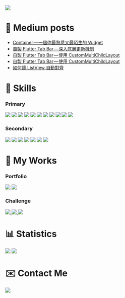 <img src="https://hits.seeyoufarm.com/api/count/incr/badge.svg?url=https%3A%2F%2Fgithub.com%2Feasylive19891212%2Fhit-counter" />

# 📝 Medium posts
<!-- BLOG-POST-LIST:START -->
- [Container — 一個你最熟悉又最陌生的 Widget](https://medium.com/%E4%BF%9D%E7%BE%85%E7%9A%84-flutter-%E9%96%8B%E7%99%BC%E6%8A%80%E5%B7%A7/container-%E4%B8%80%E5%80%8B%E4%BD%A0%E6%9C%80%E7%86%9F%E6%82%89%E5%8F%88%E6%9C%80%E9%99%8C%E7%94%9F%E7%9A%84-widget-4d7a79ee79e6?source=rss-e16ddedcd5d2------2)
- [自製 Flutter Tab Bar — 深入底層更新機制](https://medium.com/%E4%BF%9D%E7%BE%85%E7%9A%84-flutter-%E9%96%8B%E7%99%BC%E6%8A%80%E5%B7%A7/%E8%87%AA%E8%A3%BD-flutter-tab-bar-%E6%B7%B1%E5%85%A5%E5%BA%95%E5%B1%A4%E6%9B%B4%E6%96%B0%E6%A9%9F%E5%88%B6-28ecabf6a7ff?source=rss-e16ddedcd5d2------2)
- [自製 Flutter Tab Bar — 使用 CustomMultiChildLayout](https://medium.com/%E4%BF%9D%E7%BE%85%E7%9A%84-flutter-%E9%96%8B%E7%99%BC%E6%8A%80%E5%B7%A7/%E6%B7%B1%E5%85%A5%E4%BA%86%E8%A7%A3-flutter-row-%E7%9A%84%E4%BD%88%E5%B1%80%E9%81%8B%E4%BD%9C%E6%A9%9F%E5%88%B6-9e75f913a449?source=rss-e16ddedcd5d2------2)
- [自製 Flutter Tab Bar — 使用 CustomMultiChildLayout](https://medium.com/%E4%BF%9D%E7%BE%85%E7%9A%84-flutter-%E9%96%8B%E7%99%BC%E6%8A%80%E5%B7%A7/%E5%BE%9E%E8%87%AA%E8%A3%BD-tab-bar-%E7%89%B9%E6%95%88%E8%AA%8D%E8%AD%98-flutter-%E6%A0%B8%E5%BF%83%E6%A9%9F%E5%88%B6-b65c80c62dcf?source=rss-e16ddedcd5d2------2)
- [如何讓 ListView 自動對齊](https://medium.com/%E4%BF%9D%E7%BE%85%E7%9A%84-flutter-%E9%96%8B%E7%99%BC%E6%8A%80%E5%B7%A7/%E5%A6%82%E4%BD%95%E8%AE%93-listview-%E8%87%AA%E5%8B%95%E5%B0%8D%E9%BD%8A-e36476c3068e?source=rss-e16ddedcd5d2------2)
<!-- BLOG-POST-LIST:END -->

# 🔧 Skills
### Primary
<p floa="left">
    <img src="https://img.shields.io/badge/Flutter-02569B?style=for-the-badge&logo=flutter&logoColor=white" />
    <img src="https://img.shields.io/badge/Dart-0175C2?style=for-the-badge&logo=dart&logoColor=white" />
    <img src="https://img.shields.io/badge/Notion-000000?style=for-the-badge&logo=notion&logoColor=white" />
    <img src="https://img.shields.io/badge/Miro-F7C922?style=for-the-badge&logo=Miro&logoColor=050036" />
    <img src="https://img.shields.io/badge/Obsidian-483699?style=for-the-badge&logo=Obsidian&logoColor=white" />
    <img src="https://img.shields.io/badge/mac%20os-000000?style=for-the-badge&logo=apple&logoColor=white" />
    <img src="https://img.shields.io/badge/GitHub-100000?style=for-the-badge&logo=github&logoColor=white" />
    <img src="https://img.shields.io/badge/GIT-E44C30?style=for-the-badge&logo=git&logoColor=white" />
    <img src="https://img.shields.io/badge/VIM-%2311AB00.svg?&style=for-the-badge&logo=vim&logoColor=white" />
    <img src="https://img.shields.io/badge/IntelliJ_IDEA-000000.svg?style=for-the-badge&logo=intellij-idea&logoColor=white" />
    <img src="https://img.shields.io/badge/firebase-ffca28?style=for-the-badge&logo=firebase&logoColor=black" />
</p>

### Secondary
<p floa="left">
    <img src="https://img.shields.io/badge/Python-FFD43B?style=for-the-badge&logo=python&logoColor=blue" />
    <img src="https://img.shields.io/badge/C%23-239120?style=for-the-badge&logo=c-sharp&logoColor=white" />
    <img src="https://img.shields.io/badge/Rider-000000?style=for-the-badge&logo=Rider&logoColor=white" />
    <img src="https://img.shields.io/badge/Docker-2CA5E0?style=for-the-badge&logo=docker&logoColor=white" />
    <img src="https://img.shields.io/badge/.NET-512BD4?style=for-the-badge&logo=dotnet&logoColor=white" />
    <img src="https://img.shields.io/badge/Java-%23ED8B00.svg?style=for-the-badge&logo=openjdk&logoColor=white" />
    <img src="https://img.shields.io/badge/Spring%20Boot-6DB33F?style=for-the-badge&logo=springboot&logoColor=fff" />
</p>


# 🔧 My Works
### Portfolio
<p floa="left">
<a href="https://play.google.com/store/apps/developer?id=Paul+Wu">
    <img src="https://img.shields.io/badge/Google_Play-414141?style=for-the-badge&logo=google-play&logoColor=white" />
</a>
<a href="https://easylive1989.github.io./">
    <img src="https://img.shields.io/badge/Portfolio-%23000000.svg?style=for-the-badge&logo=firefox&logoColor=#FF7139" />
</a>
</p>

### Challenge
<p floa="left">
<a href="https://ithelp.ithome.com.tw/users/20129825/ironman/3440">
    <img src="https://img.shields.io/badge/%E5%AE%8C%E8%B3%BD-12th%20iThome%20%E9%90%B5%E4%BA%BA%E8%B3%BD-2485c2" />
</a>
<a href="https://ithelp.ithome.com.tw/users/20129825/ironman/4992">
    <img src="https://img.shields.io/badge/%E4%BD%B3%E4%BD%9C-2022%20iThome%20%E9%90%B5%E4%BA%BA%E8%B3%BD-2485c2" />
</a>
<a href="https://ithelp.ithome.com.tw/users/20129825/ironman/5974">
    <img src="https://img.shields.io/badge/%E4%BD%B3%E4%BD%9C-2023%20iThome%20%E9%90%B5%E4%BA%BA%E8%B3%BD-2485c2" />
</a>
</p>

# 📊 Statistics
<p floa="left">
    <img src="https://github-readme-stats.vercel.app/api/top-langs/?username=easylive1989" />
    <img src="https://github-readme-stats.vercel.app/api?username=easylive1989" />
</p>

# ✉️ Contact Me

<p floa="left">
<a href="https://www.linkedin.com/in/paul-wu-810280135/">
    <img src="https://img.shields.io/badge/LinkedIn-0077B5?style=for-the-badge&logo=linkedin&logoColor=white" />
</a>
</p>

